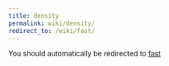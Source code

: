 ```yaml
---
title: density
permalink: wiki/density/
redirect_to: /wiki/fast/
---
```


You should automatically be redirected to [fast](/wiki/fast/)
